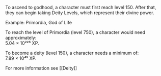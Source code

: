 To ascend to godhood, a character must first reach level 150. After that, they can begin taking Deity Levels, which represent their divine power.

Example: Primordia, God of Life

To reach the level of Primordia (level 750), a character would need approximately:  
5.04 × 10²²⁵ XP.

To become a deity (level 150), a character needs a minimum of:  
7.89 × 10⁴⁵ XP.

For more information see [[Deity]]